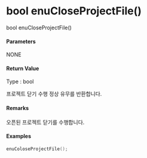 # bool enuCloseProjectFile\(\)

bool enuCloseProjectFile\(\)

#### Parameters

NONE

#### Return Value

Type : bool

프로젝트 닫기 수행 정상 유무를 반환합니다.

#### Remarks

오픈된 프로젝트 닫기를 수행합니다.

#### Examples

```cpp
enuColoseProjectFile();
```



